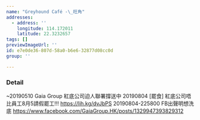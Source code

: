 ```yaml
---
name: "Greyhound Café -\_旺角"
addresses:
  - address: ''
    longitude: 114.172011
    latitude: 22.3232657
tags: []
previewImageUrl: ''
id: e7e0de36-807d-58a0-b6e6-32877d08cc0d
group: ''

---
```

### Detail
~20190510
Gaia Group 紅底公司迫人聯署撐送中
20190804
[罷食] 紅底公司唔比員工8月5請假罷工!!!
https://lih.kg/dvJbPS
20190804-225800
FB出聲明想洗底
https://www.facebook.com/GaiaGroup.HK/posts/1329947393829312
